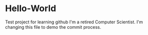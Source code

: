 # Hello-World
Test project for learning github
I'm a retired Computer Scientist. I'm changing this file to demo the commit process.
